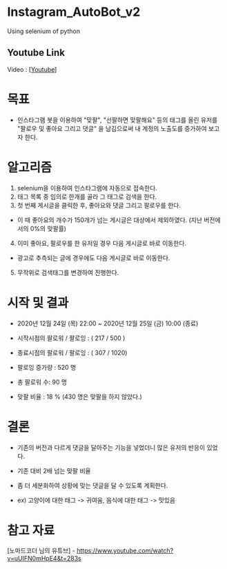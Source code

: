 # Instagram_AutoBot_v2
Using selenium of python

## Youtube Link
Video : [[Youtube](https://youtu.be/SNVXSpRYyGc)]

# 목표
* 인스타그램 봇을 이용하여 "맞팔", "선팔하면 맞팔해요" 등의 태그를 올린 유저를 
 "팔로우 및 좋아요 그리고 댓글" 을 남김으로써 내 계정의 노출도를 증가하여 보고자 한다.


# 알고리즘
1. selenium을 이용하여 인스타그램에 자동으로 접속한다.
2. 태그 목록 중 임의로 한개를 골라 그 태그로 검색을 한다.
3. 첫 번째 게시글을 클릭한 후, 좋아요와 댓글 그리고 팔로우를 한다.
 - 이 때 좋아요의 개수가 150개가 넘는 게시글은 대상에서 제외하였다. (지난 버전에서의 0%의 맞팔률)
 4. 이미 좋아요, 팔로우를 한 유저일 경우 다음 게시글로 바로 이동한다.
 - 광고로 추측되는 글에 경우에도 다음 게시글로 바로 이동한다.
 5. 무작위로 검색태그를 변경하여 진행한다.
 
 # 시작 및 결과
 * 2020년 12월 24일 (목) 22:00 ~ 2020년 12월 25일 (금) 10:00 (종료)
 
 * 시작시점의 팔로워 / 팔로잉 : ( 217 / 500 )
 * 종료시점의 팔로워 / 팔로잉 : ( 307 / 1020)
 
 * 팔로잉 증가량 : 520 명
 * 총 팔로워 수: 90 명
 
 * 맞팔 비율 :  18 % (430 명은 맞팔을 하지 않았다.)

# 결론
* 기존의 버전과 다르게 댓글을 달아주는 기능을 넣었더니 많은 유저의 반응이 있었다.
 - 기존 대비 2배 넘는 맞팔 비율
* 좀 더 세분화하여 상황에 맞는 댓글을 달 수 있도록 계획한다.
 - ex) 고양이에 대한 태그 -> 귀여움, 음식에 대한 태그 -> 맛있음

# 참고 자료
[노마드코더 님의 유튜브] - https://www.youtube.com/watch?v=uUIFN0mHpE4&t=283s
